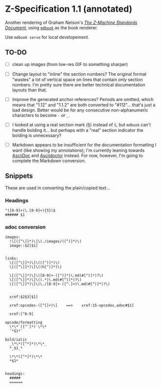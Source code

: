 # Z-Specification 1.1 (annotated)

Another rendering of Graham Nelson's [_The Z-Machine Standards Document_](http://inform-fiction.org/zmachine/standards/z1point1), using [`mdbook`](https://rust-lang.github.io/mdBook/index.html) as the book renderer.

Use `mdbook serve` for local developement.


## TO-DO

- [ ] clean up images (from low-res GIF to something sharper)

- [ ] Change layout to "inline" the section numbers?  The original format "wastes" a lot of vertical space on lines that contain _only_ section numbers.  I'm pretty sure there are better technical documentation layouts than that.

- [ ] Improve the generated anchor references?  Periods are omitted, which means that "1.12" and "1.1.2" are both converted to "#112"... that's just a bad design. Better would be for any consecutive non-alphanumeric characters to become `-` or `_`.

- [ ] I looked at using a real section mark (§) instead of `S`, but `mdbook` can't handle bolding it... but perhaps with a "real" section indicator the bolding is unnecessary?

- [ ] Markdown appears to be insufficient for the documentation formatting I want (like showing my annotations); I'm currently leaning towards [AsciiDoc](https://docs.asciidoctor.org/asciidoc/latest/) and [Asciidoctor](https://docs.asciidoctor.org/asciidoctor/latest/) instead.  For now, however, I'm going to complete the Markdown conversion.

## Snippets

These are used in converting the plain/copied text...

### Headings

```
^([0-9]+(\.[0-9]+){5})$
###### $1

```

### adoc conversion

```
images:
  !\[([^\]]*)\]\(./images/([^)]*)\)
  image::$2[$1]


links:
  \[([^\]]*)\]\(([^)]*)\)
  \[([^\]]*)\]\((h[^)]*)\)

  \[([^\]]*)\]\([0-9]+-([^)]*)\.md(#[^)]*)?\)
  \[([^\]]*)\]\((.*)\.md(#[^)]*)?\)
  \[([^\]]*)\]\(\./[0-9]+-([^.]+)\.md(#[^)]*)?\)


  xref:$2$3[$1]

  xref:opcodes-([^[]+)\[    ==>    xref:15-opcodes.adoc#$1[

  xref:[^0-9]

opcode/formatting
  \*\*`([^`]*)`\*\*
  `*$1*`

bold/ialic
  _\*\*([^*]*)\*\*_
  *_$1_*

  \*\*([^*]*)\*\*
  *$1*


headings:
  #####
  ======
```

